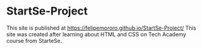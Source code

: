 # StartSe-Project
This site is published at https://felipemororo.github.io/StartSe-Project/
This site was created after learning about HTML and CSS on Tech Academy course from StarteSe.
